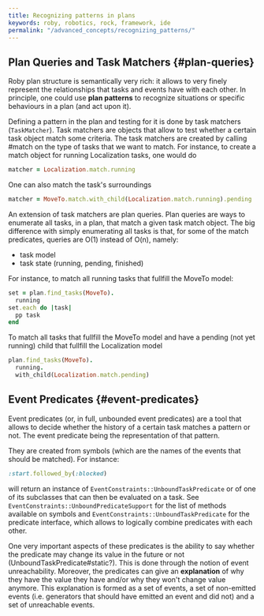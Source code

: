 ```yaml
---
title: Recognizing patterns in plans
keywords: roby, robotics, rock, framework, ide
permalink: "/advanced_concepts/recognizing_patterns/"
---
```


Plan Queries and Task Matchers {#plan-queries}
-----------------------------
Roby plan structure is semantically very rich: it allows to very finely
represent the relationships that tasks and events have with each other. In
principle, one could use __plan patterns__ to recognize situations or specific
behaviours in a plan (and act upon it).

Defining a pattern in the plan and testing for it is done by task matchers
(`TaskMatcher`). Task matchers are objects that allow to test
whether a certain task object match some criteria.  The task matchers are
created by calling #match on the type of tasks that we want to match. For
instance, to create a match object for running Localization tasks, one would do

``` ruby
matcher = Localization.match.running
```

One can also match the task's surroundings

``` ruby
matcher = MoveTo.match.with_child(Localization.match.running).pending
```

An extension of task matchers are plan queries. Plan queries are ways to
enumerate all tasks, in a plan, that match a given task match object. The big
difference with simply enumerating all tasks is that, for some of the match
predicates, queries are O(1) instead of O(n), namely:

 * task model
 * task state (running, pending, finished)

For instance, to match all running tasks that fullfill the MoveTo model:

``` ruby
set = plan.find_tasks(MoveTo).
  running
set.each do |task|
  pp task
end
```

To match all tasks that fullfill the MoveTo model and have a pending (not yet
running) child that fullfill the Localization model

``` ruby
plan.find_tasks(MoveTo).
  running.
  with_child(Localization.match.pending)
```

Event Predicates {#event-predicates}
----------------
Event predicates (or, in full, unbounded event predicates) are a tool that
allows to decide whether the history of a certain task matches a pattern or not.
The event predicate being the representation of that pattern.

They are created from symbols (which are the names of the events that should be
matched). For instance:

``` ruby
:start.followed_by(:blocked)
```

will return an instance of `EventConstraints::UnboundTaskPredicate`
or of one of its subclasses that can then be evaluated on a task. See
`EventConstraints::UnboundPredicateSupport` for the list of methods
available on symbols and `EventConstraints::UnboundTaskPredicate`
for the predicate interface, which allows to logically combine predicates with
each other.

One very important aspects of these predicates is the ability to say whether the
predicate may change its value in the future or not
(UnboundTaskPredicate#static?). This is done through the notion of event
unreachability. Moreover, the predicates can give an __explanation__ of why they
have the value they have and/or why they won't change value anymore. This
explanation is formed as a set of events, a set of non-emitted events (i.e.
generators that should have emitted an event and did not) and a set of
unreachable events.
